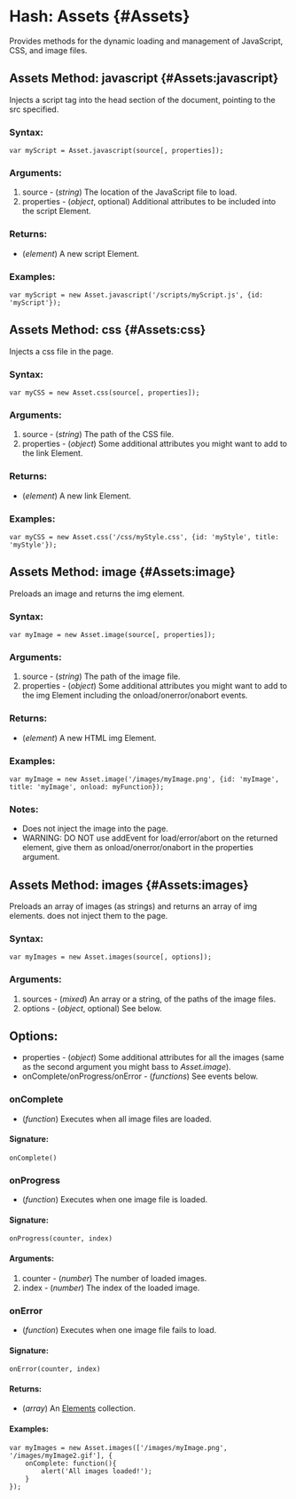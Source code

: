 Hash: Assets {#Assets}
=======================

Provides methods for the dynamic loading and management of JavaScript, CSS, and image files.



Assets Method: javascript {#Assets:javascript}
----------------------------------------------

Injects a script tag into the head section of the document, pointing to the src specified.

### Syntax:

	var myScript = Asset.javascript(source[, properties]);

### Arguments:

1. source     - (*string*) The location of the JavaScript file to load.
2. properties - (*object*, optional) Additional attributes to be included into the script Element.

### Returns:

* (*element*) A new script Element.

### Examples:

	var myScript = new Asset.javascript('/scripts/myScript.js', {id: 'myScript'});



Assets Method: css {#Assets:css}
--------------------------------

Injects a css file in the page.

### Syntax:

	var myCSS = new Asset.css(source[, properties]);

### Arguments:

1. source     - (*string*) The path of the CSS file.
2. properties - (*object*) Some additional attributes you might want to add to the link Element.

### Returns:

* (*element*) A new link Element.

### Examples:

	var myCSS = new Asset.css('/css/myStyle.css', {id: 'myStyle', title: 'myStyle'});



Assets Method: image {#Assets:image}
------------------------------------

Preloads an image and returns the img element.

### Syntax:

	var myImage = new Asset.image(source[, properties]);

### Arguments:

1. source     - (*string*) The path of the image file.
2. properties - (*object*) Some additional attributes you might want to add to the img Element including the onload/onerror/onabort events.

### Returns:

* (*element*) A new HTML img Element.

### Examples:

	var myImage = new Asset.image('/images/myImage.png', {id: 'myImage', title: 'myImage', onload: myFunction});

### Notes:

- Does not inject the image into the page.
- WARNING: DO NOT use addEvent for load/error/abort on the returned element, give them as onload/onerror/onabort in the properties argument.



Assets Method: images {#Assets:images}
--------------------------------------

Preloads an array of images (as strings) and returns an array of img elements. does not inject them to the page.

### Syntax:

	var myImages = new Asset.images(source[, options]);

### Arguments:

1. sources - (*mixed*) An array or a string, of the paths of the image files.
2. options - (*object*, optional) See below.

## Options:

* properties - (*object*) Some additional attributes for all the images (same as the second argument you might bass to *Asset.image*).
* onComplete/onProgress/onError - (*functions*) See events below.

### onComplete

* (*function*) Executes when all image files are loaded.

#### Signature:

	onComplete()

### onProgress

* (*function*) Executes when one image file is loaded.

#### Signature:

	onProgress(counter, index)

#### Arguments:

1. counter - (*number*) The number of loaded images.
2. index   - (*number*) The index of the loaded image.

### onError

* (*function*) Executes when one image file fails to load.

#### Signature:

	onError(counter, index)

#### Returns:

* (*array*) An [Elements][] collection.

#### Examples:

	var myImages = new Asset.images(['/images/myImage.png', '/images/myImage2.gif'], {
		onComplete: function(){
			alert('All images loaded!');
		}
	});



[Elements]: /core/Element/Element#Elements